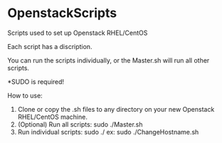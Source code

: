 # OpenstackScripts
Scripts used to set up Openstack RHEL/CentOS

Each script has a discription. 

You can run the scripts individually, or the Master.sh will run all other scripts.

*SUDO is required!

How to use:
1. Clone or copy the .sh files to any directory on your new Openstack RHEL/CentOS machine.
2. (Optional) Run all scripts:
      sudo ./Master.sh
3. Run individual scripts:
      sudo ./<scriptname>
  ex:
      sudo ./ChangeHostname.sh
